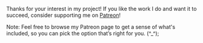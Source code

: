Thanks for your interest in my project! If you like the work I do and want it to succeed, consider supporting me on [Patreon](https://www.patreon.com/AsahiMintia)!
                                                                                                                                
Note: Feel free to browse my Patreon page to get a sense of what's included, so you can pick the option that’s right for you. (^_^);
